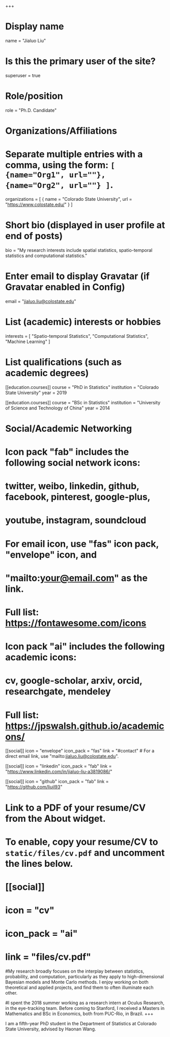 +++
# Display name
name = "Jialuo Liu"

# Is this the primary user of the site?
superuser = true

# Role/position
role = "Ph.D. Candidate"

# Organizations/Affiliations
#   Separate multiple entries with a comma, using the form: `[ {name="Org1", url=""}, {name="Org2", url=""} ]`.
organizations = [ { name = "Colorado State University", url = "https://www.colostate.edu/" } ]

# Short bio (displayed in user profile at end of posts)
bio = "My research interests include spatial statistics, spatio-temporal statistics and computational statistics."

# Enter email to display Gravatar (if Gravatar enabled in Config)
email = "jialuo.liu@colostate.edu"

# List (academic) interests or hobbies
interests = [
  "Spatio-temporal Statistics",
  "Computational Statistics",
  "Machine Learning"
]

# List qualifications (such as academic degrees)
[[education.courses]]
  course = "PhD in Statistics"
  institution = "Colorado State University"
  year = 2019

[[education.courses]]
  course = "BSc in Statistics"
  institution = "University of Science and Technology of China"
  year = 2014

# Social/Academic Networking
#
# Icon pack "fab" includes the following social network icons:
#
#   twitter, weibo, linkedin, github, facebook, pinterest, google-plus,
#   youtube, instagram, soundcloud
#
#   For email icon, use "fas" icon pack, "envelope" icon, and
#   "mailto:your@email.com" as the link.
#
#   Full list: https://fontawesome.com/icons
#
# Icon pack "ai" includes the following academic icons:
#
#   cv, google-scholar, arxiv, orcid, researchgate, mendeley
#
#   Full list: https://jpswalsh.github.io/academicons/

[[social]]
  icon = "envelope"
  icon_pack = "fas"
  link = "#contact"  # For a direct email link, use "mailto:jialuo.liu@colostate.edu".

[[social]]
  icon = "linkedin"
  icon_pack = "fab"
  link = "https://www.linkedin.com/in/jialuo-liu-a3819086/"

[[social]]
  icon = "github"
  icon_pack = "fab"
  link = "https://github.com/liujl93"



# Link to a PDF of your resume/CV from the About widget.
# To enable, copy your resume/CV to `static/files/cv.pdf` and uncomment the lines below.
# [[social]]
#   icon = "cv"
#   icon_pack = "ai"
#   link = "files/cv.pdf"
#My research broadly focuses on the interplay between statistics, probability, and computation, particularly as they apply to high-dimensional Bayesian models and Monte Carlo methods. I enjoy working on both theoretical and applied projects, and find them to often illuminate each other.

#I spent the 2018 summer working as a research intern at Oculus Research, in the eye-tracking team. Before coming to Stanford, I received a Masters in Mathematics and BSc in Economics, both from PUC-Rio, in Brazil.
+++

I am a fifth-year PhD student in the Department of Statistics at Colorado State University, advised by Haonan Wang.
